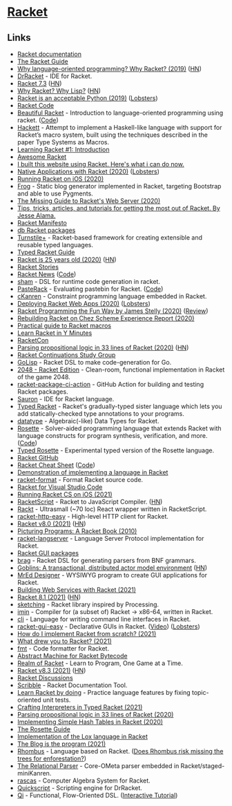 # [Racket](https://racket-lang.org/)

## Links

- [Racket documentation](https://docs.racket-lang.org/)
- [The Racket Guide](https://docs.racket-lang.org/guide/)
- [Why language-oriented programming? Why Racket? (2019)](https://beautifulracket.com/appendix/why-lop-why-racket.html) ([HN](https://news.ycombinator.com/item?id=19232068))
- [DrRacket](https://github.com/racket/drracket) - IDE for Racket.
- [Racket 7.3](https://download.racket-lang.org/v7.3.html) ([HN](https://news.ycombinator.com/item?id=19925832))
- [Why Racket? Why Lisp?](https://beautifulracket.com/appendix/why-racket-why-lisp.html) ([HN](https://news.ycombinator.com/item?id=19952714))
- [Racket is an acceptable Python (2019)](https://dustycloud.org/blog/racket-is-an-acceptable-python/) ([Lobsters](https://lobste.rs/s/q2kci7/racket_is_acceptable_python))
- [Racket Code](https://github.com/racket/racket)
- [Beautiful Racket](https://beautifulracket.com/) - Introduction to language-oriented programming using racket. ([Code](https://github.com/mbutterick/beautiful-racket))
- [Hackett](https://github.com/lexi-lambda/hackett) - Attempt to implement a Haskell-like language with support for Racket’s macro system, built using the techniques described in the paper Type Systems as Macros.
- [Learning Racket #1: Introduction](https://artyom.me/learning-racket-1)
- [Awesome Racket](https://github.com/avelino/awesome-racket)
- [I built this website using Racket. Here's what i can do now.](https://sagegerard.com/racket-powered.html)
- [Native Applications with Racket (2020)](https://defn.io/2020/01/04/remember-internals/) ([Lobsters](https://lobste.rs/s/s4okil/native_applications_with_racket))
- [Running Racket on iOS (2020)](https://defn.io/2020/01/05/racket-on-ios/)
- [Frog](https://github.com/greghendershott/frog) - Static blog generator implemented in Racket, targeting Bootstrap and able to use Pygments.
- [The Missing Guide to Racket's Web Server (2020)](https://defn.io/2020/02/12/racket-web-server-guide/)
- [Tips, tricks, articles, and tutorials for getting the most out of Racket. By Jesse Alama.](https://lisp.sh/)
- [Racket Manifesto](https://www2.ccs.neu.edu/racket/pubs/manifesto.pdf)
- [db Racket packages](https://github.com/racket/db)
- [Turnstile+](https://github.com/stchang/macrotypes) - Racket-based framework for creating extensible and reusable typed languages.
- [Typed Racket Guide](https://docs.racket-lang.org/ts-guide/index.html)
- [Racket is 25 years old (2020)](https://blog.racket-lang.org/2020/05/racket-is-25.html) ([HN](https://news.ycombinator.com/item?id=23132621))
- [Racket Stories](https://racket-stories.com/)
- [Racket News](https://racket-news.com/) ([Code](https://github.com/pmatos/racket-news))
- [sham](https://github.com/rjnw/sham) - DSL for runtime code generation in racket.
- [PasteRack](http://www.pasterack.org/) - Evaluating pastebin for Racket. ([Code](https://github.com/stchang/pasterack))
- [cKanren](https://github.com/calvis/cKanren) - Constraint programming language embedded in Racket.
- [Deploying Racket Web Apps (2020)](https://defn.io/2020/06/28/racket-deployment/) ([Lobsters](https://lobste.rs/s/lzv4iu/deploying_racket_web_apps))
- [Racket Programming the Fun Way by James Stelly (2020)](https://www.penguinrandomhouse.com/books/645955/racket-programming-the-fun-way-by-james-stelly/) ([Review](https://www.micahcantor.com/blog/racket-programming-the-fun-way-review/))
- [Rebuilding Racket on Chez Scheme Experience Report (2020)](https://www.youtube.com/watch?v=s3Q3M2wZ7rI)
- [Practical guide to Racket macros](https://github.com/greghendershott/fear-of-macros)
- [Learn Racket in Y Minutes](https://learnxinyminutes.com/docs/racket/)
- [RacketCon](https://con.racket-lang.org/)
- [Parsing propositional logic in 33 lines of Racket (2020)](https://micahcantor.xyz/blog/logic-racket-parser) ([HN](https://news.ycombinator.com/item?id=24764648))
- [Racket Continuations Study Group](https://github.com/rain-1/continuations-study-group)
- [GoLisp](https://github.com/corpix/golisp) - Racket DSL to make code-generation for Go.
- [2048 - Racket Edition](https://github.com/danprager/racket-2048) - Clean-room, functional implementation in Racket of the game 2048.
- [racket-package-ci-action](https://github.com/jackfirth/racket-package-ci-action) - GitHub Action for building and testing Racket packages.
- [Sauron](https://github.com/racket-tw/sauron) - IDE for Racket language.
- [Typed Racket](https://github.com/racket/typed-racket) - Racket's gradually-typed sister language which lets you add statically-checked type annotations to your programs.
- [datatype](https://github.com/pnwamk/datatype) - Algebraic(-like) Data Types for Racket.
- [Rosette](https://emina.github.io/rosette/) - Solver-aided programming language that extends Racket with language constructs for program synthesis, verification, and more. ([Code](https://github.com/emina/rosette))
- [Typed Rosette](https://github.com/stchang/typed-rosette) - Experimental typed version of the Rosette language.
- [Racket GitHub](https://github.com/racket)
- [Racket Cheat Sheet](https://docs.racket-lang.org/racket-cheat/) ([Code](https://github.com/jeapostrophe/racket-cheat))
- [Demonstration of implementing a language in Racket](https://github.com/mflatt/scratchy)
- [racket-format](https://github.com/russellw/racket-format) - Format Racket source code.
- [Racket for Visual Studio Code](https://github.com/pouyakary/vscode-racket)
- [Running Racket CS on iOS (2021)](https://defn.io/2021/01/19/racket-cs-on-ios/)
- [RacketScript](https://github.com/racketscript/racketscript) - Racket to JavaScript Compiler. ([HN](https://news.ycombinator.com/item?id=28662132))
- [Rackt](https://github.com/rackt-org/rackt) - Ultrasmall (~70 loc) React wrapper written in RacketScript.
- [racket-http-easy](https://github.com/Bogdanp/racket-http-easy) - High-level HTTP client for Racket.
- [Racket v8.0 (2021)](https://blog.racket-lang.org/2021/02/racket-v8-0.html) ([HN](https://news.ycombinator.com/item?id=26129480))
- [Picturing Programs: A Racket Book (2010)](http://picturingprograms.com/)
- [racket-langserver](https://github.com/jeapostrophe/racket-langserver) - Language Server Protocol implementation for Racket.
- [Racket GUI packages](https://github.com/racket/gui)
- [brag](https://github.com/mbutterick/brag) - Racket DSL for generating parsers from BNF grammars.
- [Goblins: A transactional, distributed actor model environment](https://docs.racket-lang.org/goblins/) ([HN](https://news.ycombinator.com/item?id=26665387))
- [MrEd Designer](https://github.com/Metaxal/MrEd-Designer) - WYSIWYG program to create GUI applications for Racket.
- [Building Web Services with Racket (2021)](https://www.youtube.com/watch?v=ZvwE6_MMJjM)
- [Racket 8.1 (2021)](https://blog.racket-lang.org/2021/05/racket-v8-1.html) ([HN](https://news.ycombinator.com/item?id=27073879))
- [sketching](https://github.com/soegaard/sketching) - Racket library inspired by Processing.
- [imin](https://github.com/iambrj/imin) - Compiler for (a subset of) Racket -> x86-64, written in Racket.
- [cli](https://github.com/countvajhula/cli) - Language for writing command line interfaces in Racket.
- [racket-gui-easy](https://github.com/Bogdanp/racket-gui-easy) - Declarative GUIs in Racket. ([Video](https://www.youtube.com/watch?v=AXJ9tTVGDwU)) ([Lobsters](https://lobste.rs/s/vaouwt/declarative_guis_racket))
- [How do I implement Racket from scratch? (2021)](https://www.reddit.com/r/Racket/comments/pfjs2e/how_do_i_implement_racket_from_scratch/)
- [What drew you to Racket? (2021)](https://www.reddit.com/r/Racket/comments/ptimod/what_drew_you_to_racket/)
- [fmt](https://github.com/sorawee/fmt) - Code formatter for Racket.
- [Abstract Machine for Racket Bytecode](https://github.com/akeep/abstract-racket)
- [Realm of Racket](https://nostarch.com/realmofracket.htm) - Learn to Program, One Game at a Time.
- [Racket v8.3 (2021)](https://blog.racket-lang.org/2021/11/racket-v8-3.html) ([HN](https://news.ycombinator.com/item?id=29134609))
- [Racket Discussions](https://racket.discourse.group/)
- [Scribble](https://github.com/racket/scribble) - Racket Documentation Tool.
- [Learn Racket by doing](https://github.com/zyrolasting/racket-koans) - Practice language features by fixing topic-oriented unit tests.
- [Crafting Interpreters in Typed Racket (2021)](https://www.micahcantor.com/blog/crafting-interpreters-typed-racket/)
- [Parsing propositional logic in 33 lines of Racket (2020)](https://www.micahcantor.com/blog/logic-racket-parser/)
- [Implementing Simple Hash Tables in Racket (2020)](https://www.micahcantor.com/blog/mutable-hash-racket/)
- [The Rosette Guide](https://docs.racket-lang.org/rosette-guide/index.html)
- [Implementation of the Lox language in Racket](https://github.com/micahcantor/racket-lox)
- [The Blog is the program (2021)](https://andregarzia.com/2021/12/the-blog-is-the-program.html)
- [Rhombus](https://github.com/racket/rhombus-prototype) - Language based on Racket. ([Does Rhombus risk missing the trees for enforestation?](https://github.com/racket/rhombus-prototype/discussions/199))
- [The Relational Parser](https://github.com/maxsnyder2000/TheRelationalParser) - Core-OMeta parser embedded in Racket/staged-miniKanren.
- [rascas](https://github.com/Metaxal/rascas) - Computer Algebra System for Racket.
- [Quickscript](https://github.com/Metaxal/quickscript) - Scripting engine for DrRacket.
- [Qi](https://docs.racket-lang.org/qi/index.html) - Functional, Flow-Oriented DSL. ([Interactive Tutorial](https://github.com/countvajhula/qi-tutorial))
